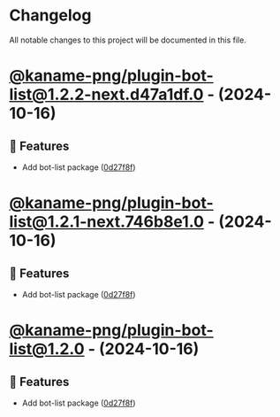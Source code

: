 # Changelog

All notable changes to this project will be documented in this file.

# [@kaname-png/plugin-bot-list@1.2.2-next.d47a1df.0](https://github.com/sawa-ko/neko-plugins/tree/@kaname-png/plugin-bot-list@1.2.2-next.d47a1df.0) - (2024-10-16)

## 🚀 Features

- Add bot-list package ([0d27f8f](https://github.com/sawa-ko/neko-plugins/commit/0d27f8fcf0c65e9c1520b0d7e7a4b45049625c4f))

# [@kaname-png/plugin-bot-list@1.2.1-next.746b8e1.0](https://github.com/sawa-ko/neko-plugins/tree/@kaname-png/plugin-bot-list@1.2.1-next.746b8e1.0) - (2024-10-16)

## 🚀 Features

- Add bot-list package ([0d27f8f](https://github.com/sawa-ko/neko-plugins/commit/0d27f8fcf0c65e9c1520b0d7e7a4b45049625c4f))

# [@kaname-png/plugin-bot-list@1.2.0](https://github.com/sawa-ko/neko-plugins/tree/@kaname-png/plugin-bot-list@1.2.0) - (2024-10-16)

## 🚀 Features

- Add bot-list package ([0d27f8f](https://github.com/sawa-ko/neko-plugins/commit/0d27f8fcf0c65e9c1520b0d7e7a4b45049625c4f))

